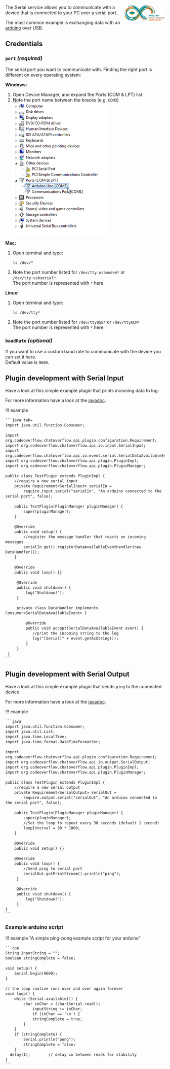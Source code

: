 <p><img align="right" width="128" height="54" src="/docs/img/services/serial-arduino-logo.png"></p>

The Serial service allows you to communicate with a device that is connected to your PC over a serial port.  

The most common example is exchanging data with an [arduino](https://www.arduino.cc/) over USB.

## Credentials

### `port` _(required)_ 

The serial port you want to communicate with. Finding the right port is different on every operating system:  

**Windows:**
1. Open Device Manager, and expand the Ports (COM & LPT) list  
2. Note the port name between the braces (e.g. `COM3`)  
  ![](/docs/img/services/serial-ports.png/)

**Mac:**  
1. Open terminal and type: 
   ```shell
   ls /dev/*
   ```  
2. Note the port number listed for `/dev/tty.usbmodem*` or `/dev/tty.usbserial*.`  
   The port number is represented with `*` here.  

**Linux:**  
1. Open terminal and type: 
   ```shell
   ls /dev/tty*
   ``` 
2. Note the port number listed for `/dev/ttyUSB*` or `/dev/ttyACM*`  
   The port number is represented with `*` here

### `baudRate` _(optional)_

If you want to use a custom baud rate to communicate with the device you can set it here.  
Default value is `9600`.


## Plugin development with Serial Input
Have a look at this simple example plugin that prints incoming data to log:

For more information have a look at the [javadoc](https://docs.codeoverflow.org/code/chatoverflow-api/org/codeoverflow/chatoverflow/api/io/input/SerialInput.html).

!!! example
    
    ```java tab=
    import java.util.function.Consumer;
    
    import org.codeoverflow.chatoverflow.api.plugin.configuration.Requirement;
    import org.codeoverflow.chatoverflow.api.io.input.SerialInput;
    import org.codeoverflow.chatoverflow.api.io.event.serial.SerialDataAvailableEvent;
    import org.codeoverflow.chatoverflow.api.plugin.PluginImpl;
    import org.codeoverflow.chatoverflow.api.plugin.PluginManager;
    
    public class TestPlugin extends PluginImpl {
        //require a new serial input
        private Requirement<SerialInput> serialIn = 
            require.input.serial("serialIn", "An arduino connected to the serial port", false);
        
        public TestPlugin(PluginManager pluginManager) {
            super(pluginManager);
        }
        
        @Override
        public void setup() {
            //register the message handler that reacts on incoming messages
            serialIn.get().registerDataAvailableEventHandler(new DataHandler());
        }
        
        @Override
        public void loop() {}
         
         @Override 
         public void shutdown() {
             log("Shutdown!");
         }
         
         private class DataHandler implements Consumer<SerialDataAvailableEvent> {
             
             @Override
             public void accept(SerialDataAvailableEvent event) {
                //print the incoming string to the log
                log("[Serial]" + event.getAsString());
             }
         }
     }
    ```

## Plugin development with Serial Output
Have a look at this simple example plugin that sends `ping` to the connected device

For more information have a look at the [javadoc](https://docs.codeoverflow.org/code/chatoverflow-api/org/codeoverflow/chatoverflow/api/io/output/SerialOutput.html).

!!! example
    
    ```java
    import java.util.function.Consumer;
    import java.util.List;
    import java.time.LocalTime;
    import java.time.format.DateTimeFormatter;
    
    import org.codeoverflow.chatoverflow.api.plugin.configuration.Requirement;
    import org.codeoverflow.chatoverflow.api.io.output.SerialOutput;
    import org.codeoverflow.chatoverflow.api.plugin.PluginImpl;
    import org.codeoverflow.chatoverflow.api.plugin.PluginManager;
    
    public class TestPlugin extends PluginImpl {
        //require a new serial output
        private Requirement<SerialOutput> serialOut = 
            require.output.serial("serialOut", "An arduino connected to the serial port", false);
        
        public TestPlugin(PluginManager pluginManager) {
            super(pluginManager);
            //Set the loop to repeat every 30 seconds (default 1 second)
            loopInterval = 30 * 1000;
        }
        
        @Override
        public void setup() {}
        
        @Override
        public void loop() {
            //Send ping to serial port
            serialOut.getPrintStream().println("ping");
         }
         
         @Override 
         public void shutdown() {
             log("Shutdown!");
         }
    }
    ```

### Example arduino script

!!! example "A simple ping-pong example script for your arduino"
    
    ```cpp
    String inputString = "";     
    boolean stringComplete = false; 
    
    void setup() {
        Serial.begin(9600);
    }
    
    // the loop routine runs over and over again forever
    void loop() {
        while (Serial.available()) {
            char inChar = (char)Serial.read();
                inputString += inChar;
                if (inChar == '\n') {
                stringComplete = true;
            }
        }
        if (stringComplete) {
            Serial.println("pong");
            stringComplete = false;
        }
      delay(1);        // delay in between reads for stability
    }
    ```
